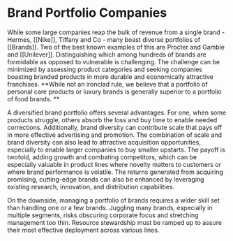 # Brand Portfolio Companies
While some large companies reap the bulk of revenue from a single brand - Hermes, [[Nike]], Tiffany and Co - many boast diverse portfolios of [[Brands]].  Two of the best known examples of this are Procter and Gamble and [[Unilever]]. Distinguishing which among hundreds of brands are formidable as opposed to vulnerable is challenging. The challenge can be minimized by assessing product categories and seeking companies boasting branded products in more durable and economically attractive franchises. **While not an ironclad rule, we believe that a portfolio of personal care products or luxury brands is generally superior to a portfolio of food brands. **

A diversified brand portfolio offers several advantages. For one, when some products struggle, others absorb the loss and buy time to enable needed corrections. Additionally, brand diversity can contribute scale that pays off in more effective advertising and promotion. The combination of scale and brand diversity can also lead to attractive acquisition opportunities, especially to enable larger companies to buy smaller upstarts. The payoff is twofold, adding growth and combating competitors, which can be especially valuable in product lines where novelty matters to customers or where brand performance is volatile. The returns generated from acquiring promising, cutting-edge brands can also be enhanced by leveraging existing research, innovation, and distribution capabilities.

On the downside, managing a portfolio of brands requires a wider skill set than handling one or a few brands.  Juggling many brands, especially in multiple segments, risks obscuring corporate focus and stretching management too thin. Resource stewardship must be ramped up to assure their most effective deployment across various lines.
